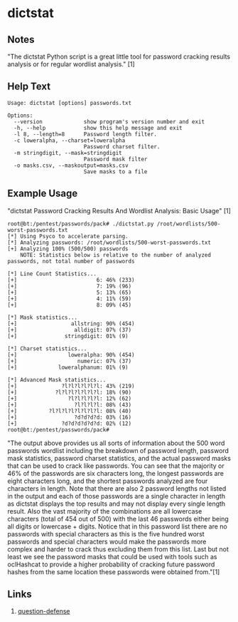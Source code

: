# dictstat

Notes
-------

"The dictstat Python script is a great little tool for password cracking results analysis or for regular wordlist analysis." [1]


Help Text
-------
```
Usage: dictstat [options] passwords.txt

Options:
  --version             show program's version number and exit
  -h, --help            show this help message and exit
  -l 8, --length=8      Password length filter.
  -c loweralpha, --charset=loweralpha
                        Password charset filter.
  -m stringdigit, --mask=stringdigit
                        Password mask filter
  -o masks.csv, --maskoutput=masks.csv
                        Save masks to a file
```

Example Usage
-------
"dictstat Password Cracking Results And Wordlist Analysis: Basic Usage" [1]

```
root@bt:/pentest/passwords/pack# ./dictstat.py /root/wordlists/500-worst-passwords.txt
[*] Using Psyco to accelerate parsing.
[*] Analyzing passwords: /root/wordlists/500-worst-passwords.txt
[+] Analyzing 100% (500/500) passwords
    NOTE: Statistics below is relative to the number of analyzed passwords, not total number of passwords
 
[*] Line Count Statistics...
[+]                         6: 46% (233)
[+]                         7: 19% (96)
[+]                         5: 13% (65)
[+]                         4: 11% (59)
[+]                         8: 09% (45)
 
[*] Mask statistics...
[+]                 allstring: 90% (454)
[+]                  alldigit: 07% (37)
[+]               stringdigit: 01% (9)
 
[*] Charset statistics...
[+]                loweralpha: 90% (454)
[+]                   numeric: 07% (37)
[+]             loweralphanum: 01% (9)
 
[*] Advanced Mask statistics...
[+]              ?l?l?l?l?l?l: 43% (219)
[+]            ?l?l?l?l?l?l?l: 18% (90)
[+]                ?l?l?l?l?l: 12% (62)
[+]                  ?l?l?l?l: 08% (43)
[+]          ?l?l?l?l?l?l?l?l: 08% (40)
[+]                  ?d?d?d?d: 03% (16)
[+]              ?d?d?d?d?d?d: 02% (12)
root@bt:/pentest/passwords/pack#
```
"The output above provides us all sorts of information about the 500 word passwords wordlist including the breakdown of password length, password mask statistics, password charset statistics, and the actual password masks that can be used to crack like passwords. You can see that the majority or 46% of the passwords are six characters long, the longest passwords are eight characters long, and the shortest passwords analyzed are four characters in length. Note that there are also 2 password lengths not listed in the output and each of those passwords are a single character in length as dictstat displays the top results and may not display every single length result. Also the vast majority of the combinations are all lowercase characters (total of 454 out of 500) with the last 46 passwords either being all digits or lowercase + digits. Notice that in this password list there are no passwords with special characters as this is the five hundred worst passwords and special characters would make the passwords more complex and harder to crack thus excluding them from this list. Last but not least we see the password masks that could be used with tools such as oclHashcat to provide a higher probability of cracking future password hashes from the same location these passwords were obtained from."[1]

Links
-------
1. [question-defense](http://www.question-defense.com/2012/12/16/dictstat-backtrack-5-privilege-escalation-password-attacks-offline-attacks-dictstat)